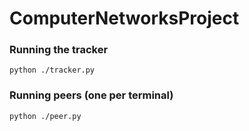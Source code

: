 # ComputerNetworksProject


### Running the tracker
`python ./tracker.py`


### Running peers (one per terminal)
`python ./peer.py`